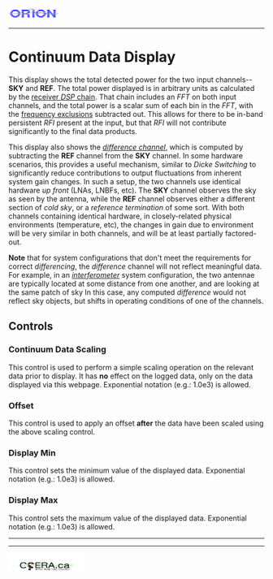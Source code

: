 <title>Continuum Data Display</title>

<img  alt="CCERA" src="../orion_logo.png" width="100" height="25">

<hr>

# Continuum Data Display

This display shows the total detected power for the two input channels--**SKY** and **REF**. The total power displayed
is in arbitrary units as calculated by the [receiver *DSP* chain](/Documents/receiver.html).  That chain includes an *FFT* on both input channels,
and the total power is a scalar sum of each bin in the *FFT*, with the [frequency exclusions](/Documents/exclusions.html)
subtracted out. This allows for there to be in-band persistent *RFI* present at the input, but that *RFI* will not contribute
significantly to the final data products.

This display also shows the [*difference channel*](/Documents/differential.html), which is computed by subtracting
the **REF** channel from the **SKY**
channel. In some hardware scenarios, this provides a useful mechanism, similar to *Dicke Switching* to significantly
reduce contributions to output fluctuations from inherent system gain changes.   In such a setup, the two channels
use identical hardware *up front* (LNAs, LNBFs, etc).  The **SKY** channel observes the sky as seen by the antenna, while
the **REF** channel observes either a different section of *cold sky*, or a *reference termination* of some sort.  With
both channels containing identical hardware, in closely-related physical environments (temperature, etc), the changes
in gain due to environment will be very similar in both channels, and will be at least partially factored-out.

**Note** that for system configurations that don't meet the requirements for correct *differencing*, the *difference* channel
will not reflect meaningful data.  For example, in an [*interferometer*](/Documents/interferometer.html) system configuration,
the two antennae are typically located at some distance from one another, and are looking at the same patch of sky
In this case, any computed *difference* would not reflect sky objects, but shifts in operating conditions of one of the channels.

## Controls
### Continuum Data Scaling

This control is used to perform a simple scaling operation on the relevant data prior to display.  It has **no** effect
on the logged data, only on the data displayed via this webpage.  Exponential notation (e.g.: 1.0e3) is allowed.

### Offset

This control is used to apply an offset **after** the data have been scaled using the above 
scaling control.

### Display Min

This control sets the minimum value of the displayed data.
Exponential notation (e.g.: 1.0e3) is allowed.

### Display Max

This control sets the maximum value of the displayed data.
Exponential notation (e.g.: 1.0e3) is allowed.

<hr>
<hr>
<img  alt="CCERA" src="../transparent-logo.png" width="150" height="35">
